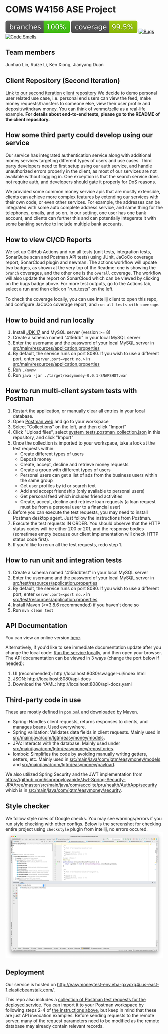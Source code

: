 # COMS W4156 ASE Project
![Branch Coverage](.github/badges/branches.svg)
![Overall Coverage](.github/badges/jacoco.svg)
[![Bugs](https://sonarcloud.io/api/project_badges/measure?project=easymoney&metric=bugs)](https://sonarcloud.io/summary/overall?id=easymoney)
[![Code Smells](https://sonarcloud.io/api/project_badges/measure?project=easymoney&metric=code_smells)](https://sonarcloud.io/project/issues?resolved=false&types=CODE_SMELL&id=easymoney)

## Team members

Junhao Lin, Ruize Li, Ken Xiong, Jianyang Duan

## Client Repository (Second Iteration)

[Link to our second iteration client repository](https://github.com/rl3250/f22_4156_client) 
We decide to demo personal user related use case, i.e. personal end users can view the feed, make money requests/transfers to someone
else, view their user profile and deposit/withdraw money. You can think of venmo/zelle as a real-life example. **For details about end-to-end tests, please go to the README of the client repository.**

## How some third party could develop using our service

Our service has integrated authentication service along with additional money services targeting different types of users and use cases. Third party developers need to first
setup using our auth service, and handle unauthorized errors properly in the client, as most of our services are not available without logging in. One exception
is that the search service does not require auth, and developers should gate it properly for DoS reasons.

We provided some common money service apis that are mostly extensible, clients can achieve more complex features by extending our services with their own code, or even
other services. For example, the addresses can be integrated with some auto complete address service, and same thing for the telephones, emails, and so on. In
our setting, one user has one bank account, and clients can further this and can potentially integerate it with some banking service to include multiple bank accounts.


## How to view CI/CD Reports

We set up GitHub Actions and run all tests (unit tests, integration tests, SonarQube scan and Postman API tests) using JUnit, JaCoCo
coverage report, SonarCloud plugin and newman. The actions workflow will update two badges, as shown at the very top of the Readme: one is showing the `branch` coverages, and the other one is the `overall` coverage. The workflow will also update the report on SonarCloud which can be viewed by clicking on the bugs badge above. For more test outputs, go to the Actions tab, select a run and then click on "run_tests" on the left. 

To check the coverage locally, you can use Intellij client to open this repo, and configure JaCoCo coverage report, and `run all tests with coverage`.

## How to build and run locally

1. Install [JDK 17](https://www.oracle.com/java/technologies/javase/jdk17-archive-downloads.html) and MySQL server (version >= 8)
2. Create a schema named "4156db" in your local MySQL server
3. Enter the username and the password of your local MySQL server in [src/main/resources/application.properties](src/main/resources/application.properties)
4. By default, the service runs on port 8080. If you wish to use a different port, enter `server.port=<port no.>` in [src/main/resources/application.properties](src/main/resources/application.properties)
5. Run `./mvnw`
6. Run `java -jar ./target/easymoney-0.0.1-SNAPSHOT.war`

## How to run multi-client system tests with Postman

1. Restart the application, or manually clear all entries in your local database.
2. Open [Postman web](https://web.postman.co/) and go to your workspace
3. Select "Collections" on the left, and then click "Import"
4. Click "Upload files", select [system_tests.postman_collection.json](system_tests.postman_collection.json) in this repository, and click "Import"
5. Once the collection is imported to your workspace, take a look at the test requests within:
   - Create different types of users
   - Deposit money
   - Create, accept, decline and retrieve money requests
   - Create a group with different types of users 
   - Personal users can get a list of ads from the business users within the same group
   - Get user profiles by id or search text
   - Add and accept friendship (only available to personal users)
   - Get personal feed which includes friend activities
   - Create, accept, decline and retrieve loan requests (a loan request must be from a personal user to a financial user)
6. Before you can execute the test requests, you may need to install Postman desktop agent. Just follow the instructions from Postman.
7. Execute the test requests IN ORDER. You should observe that the HTTP status codes will be either 200 or 201, and the response bodies (sometimes empty because our client implementation will check HTTP status code first).
8. If you'd like to rerun all the test requests, redo step 1.

## How to run unit and integration tests

1. Create a schema named "4156dbtest" in your local MySQL server
2. Enter the username and the password of your local MySQL server in [src/test/resources/application.properties](src/test/resources/application.properties)
3. By default, the service runs on port 8080. If you wish to use a different port, enter `server.port=<port no.>` in [src/test/resources/application.properties](src/test/resources/application.properties)
4. Install Maven (>=3.8.6 recommended) if you haven't done so
5. Run `mvn clean test`

## API Documentation

You can view an online version [here](https://app.swaggerhub.com/apis-docs/LHUN1660_1/COMS-W4156-Service).

Alternatively, if you'd like to see immediate documentation update after you change the local code: [Run the service locally](#how-to-build-and-run-locally), and then open your browser. The API documentation can be viewed in 3 ways (change the port below if needed):
1. UI (recommended): http://localhost:8080/swagger-ui/index.html
2. JSON: http://localhost:8080/api-docs
3. Download the YAML: http://localhost:8080/api-docs.yaml

## Third-party code in use

These are mostly defined in `pom.xml` and downloaded by Maven.

- Spring: Handles client requests, returns responses to clients, and manages beans. Used everywhere.
- Spring validation: Validates data fields in client requests. Mainly used in [src/main/java/com/lgtm/easymoney/models](src/main/java/com/lgtm/easymoney/models).
- JPA: Interacts with the database. Mainly used under [src/main/java/com/lgtm/easymoney/repositories](src/main/java/com/lgtm/easymoney/repositories).
- lombok: Simplifies the code by avoiding manually writing getters, setters, etc. Mainly used in [src/main/java/com/lgtm/easymoney/models](src/main/java/com/lgtm/easymoney/models) and [src/main/java/com/lgtm/easymoney/payload](src/main/java/com/lgtm/easymoney/payload).

We also utilized Spring Security and the JWT implementation from https://github.com/isopropylcyanide/Jwt-Spring-Security-JPA/tree/master/src/main/java/com/accolite/pru/health/AuthApp/security which is in [src/main/java/com/lgtm/easymoney/security](src/main/java/com/lgtm/easymoney/security).

## Style checker

We follow style rules of Google checks. You may see warnings/errors if you run style checking with other configs.
Below is the screenshot for checking entire project using `checkstyle` plugin from intellij, no errors occured.
![img.png](img.png)

## Deployment

Our service is hosted on <http://easymoneytest-env.eba-gxycxg4j.us-east-1.elasticbeanstalk.com/>.

This repo also includes a [collection of Postman test requests for the deployed service](remote_server_system_tests.postman_collection.json). You can import it to your Postman workspace by following steps 2-4 of [the instructions above](#how-to-run-multi-client-system-tests-with-postman), but keep in mind that these are just API invocation examples. Before sending requests to the remote server, many of the request parameters need to be modified as the remote database may already contain relevant records.
